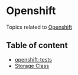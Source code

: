 # Openshift

Topics related to [Openshift](https://www.openshift.com/)

## Table of content

* [openshift-tests](openshift-tests.md)
* [Storage Class](storage_class.md)